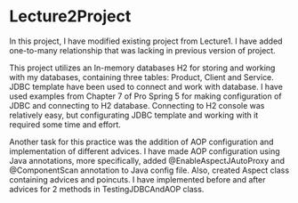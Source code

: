# Lecture2Project

In this project, I have modified existing project from Lecture1. I have added one-to-many relationship that was lacking in previous version of project. 

This project utilizes an In-memory databases H2 for storing and working with my databases, containing three tables: Product, Client and Service. JDBC template have been used to connect and work with database. I have used examples from Chapter 7 of Pro Spring 5 for making configuration of JDBC and connecting to H2 database. Connecting to H2 console was relatively easy, but configurating JDBC template and working with it required some time and effort. 

Another task for this practice was the addition of AOP configuration and implementation of different advices. I have made AOP configuration using Java annotations, more specifically, added @EnableAspectJAutoProxy and  @ComponentScan annotation to Java config file. Also, created Aspect class containing advices and poincuts. I have implemented before and after advices for 2 methods in TestingJDBCAndAOP class.

